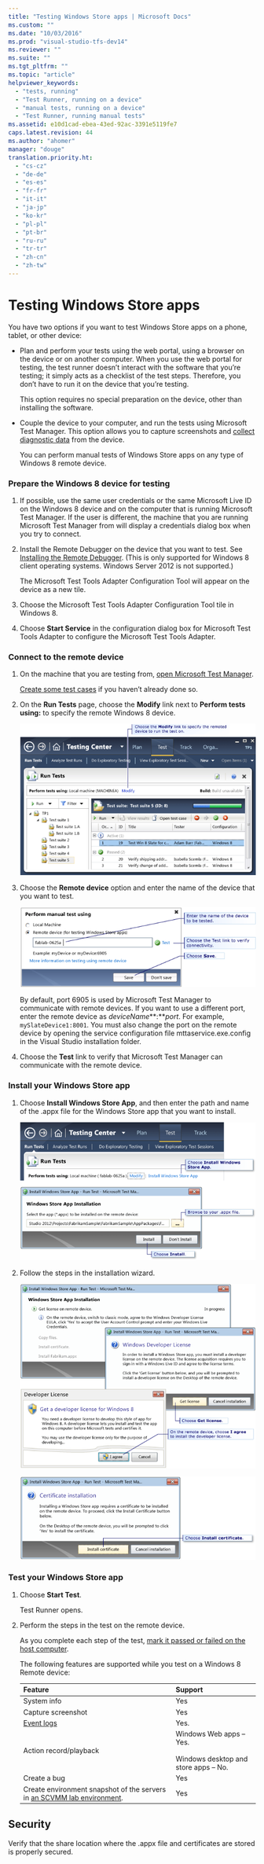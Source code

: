 ```yaml
---
title: "Testing Windows Store apps | Microsoft Docs"
ms.custom: ""
ms.date: "10/03/2016"
ms.prod: "visual-studio-tfs-dev14"
ms.reviewer: ""
ms.suite: ""
ms.tgt_pltfrm: ""
ms.topic: "article"
helpviewer_keywords: 
  - "tests, running"
  - "Test Runner, running on a device"
  - "manual tests, running on a device"
  - "Test Runner, running manual tests"
ms.assetid: e10d1cad-ebea-43ed-92ac-3391e5119fe7
caps.latest.revision: 44
ms.author: "ahomer"
manager: "douge"
translation.priority.ht: 
  - "cs-cz"
  - "de-de"
  - "es-es"
  - "fr-fr"
  - "it-it"
  - "ja-jp"
  - "ko-kr"
  - "pl-pl"
  - "pt-br"
  - "ru-ru"
  - "tr-tr"
  - "zh-cn"
  - "zh-tw"
---
```

# Testing Windows Store apps
You have two options if you want to test Windows Store apps on a phone, tablet, or other device:  
  
-   Plan and perform your tests using the web portal, using a browser on the device or on another computer. When you use the web portal for testing, the test runner doesn’t interact with the software that you’re testing; it simply acts as a checklist of the test steps. Therefore, you don’t have to run it on the device that you’re testing.  
  
     This option requires no special preparation on the device, other than installing the software.  
  
-   Couple the device to your computer, and run the tests using Microsoft Test Manager. This option allows you to capture screenshots and [collect diagnostic data](../test/collect-more-diagnostic-data-in-manual-tests.md) from the device.  
  
     You can perform manual tests of Windows Store apps on any type of Windows 8 remote device.  
  
### Prepare the Windows 8 device for testing  
  
1.  If possible, use the same user credentials or the same Microsoft Live ID on the Windows 8 device and on the computer that is running Microsoft Test Manager. If the user is different, the machine that you are running Microsoft Test Manager from will display a credentials dialog box when you try to connect.  
  
2.  Install the Remote Debugger on the device that you want to test. See [Installing the Remote Debugger](../debugger/run-windows-store-apps-on-a-remote-machine.md#BKMK_Installing_the_Remote_Tools). (This is only supported for Windows 8 client operating systems. Windows Server 2012 is not supported.)  
  
     The Microsoft Test Tools Adapter Configuration Tool will appear on the device as a new tile.  
  
3.  Choose the Microsoft Test Tools Adapter Configuration Tool tile in Windows 8.  
  
4.  Choose **Start Service** in the configuration dialog box for Microsoft Test Tools Adapter to configure the Microsoft Test Tools Adapter.  
  
### Connect to the remote device  
  
1.  On the machine that you are testing from, [open Microsoft Test Manager](../test/connect-microsoft-test-manager-to-your-team-project-and-test-plan.md).  
  
     [Create some test cases](../test/plan-manual-tests-with-microsoft-test-manager.md) if you haven’t already done so.  
  
2.  On the **Run Tests** page, choose the **Modify** link next to **Perform tests using:** to specify the remote Windows 8 device.  
  
     ![Select where to run your manual test](../test/media/mtr_win8_whererun.png "MTR_Win8_WhereRun")  
  
3.  Choose the **Remote device** option and enter the name of the device that you want to test.  
  
     ![Select where to run test](../test/media/mtr_win8_whererun2.png "MTR_Win8_WhereRun2")  
  
     By default, port 6905 is used by Microsoft Test Manager to communicate with remote devices. If you want to use a different port, enter the remote device as *deviceName***:***port*. For example, `mySlateDevice1:8001`.  You must also change the port on the remote device by opening the service configuration file mttaservice.exe.config in the Visual Studio installation folder.  
  
4.  Choose the **Test** link to verify that Microsoft Test Manager can communicate with the remote device.  
  
### Install your Windows Store app  
  
1.  Choose **Install Windows Store App**, and then enter the path and name of the .appx file for the Windows Store app that you want to install.  
  
     ![Install Windows Store app from MTM](../test/media/mtr_win8_installwindowsstyleapp.png "MTR_Win8_InstallwindowsStyleApp")  
  
2.  Follow the steps in the installation wizard.  
  
     ![Tailored Application Installation Steps](../test/media/mtr_win8_tailoredappinstallstepsdialog.png "MTR_Win8_TailoredAppInstallStepsDialog")  
  
     ![Test certificate dialog](../test/media/mtr_win8_testcertdialog.png "MTR_Win8_TestCertDialog")  
  
### Test your Windows Store app  
  
1.  Choose **Start Test**.  
  
     Test Runner opens.  
  
2.  Perform the steps in the test on the remote device.  
  
     As you complete each step of the test, [mark it passed or failed on the host computer](../test/run-manual-tests-with-microsoft-test-manager.md).  
  
     The following features are supported while you test on a Windows 8 Remote device:  
  
    |Feature|Support|  
    |-------------|-------------|  
    |System info|Yes|  
    |Capture screenshot|Yes|  
    |[Event logs](../test/collect-more-diagnostic-data-in-manual-tests.md)|Yes.|  
    |Action record/playback|Windows Web apps – Yes.<br /><br /> Windows desktop and store apps – No.|  
    |Create a bug|Yes|  
    |Create environment snapshot of the servers in [an SCVMM lab environment](../test/scvmm--virtual--environments.md).|Yes|  
  
## Security  
 Verify that the share location where the .appx file and certificates are stored is properly secured.